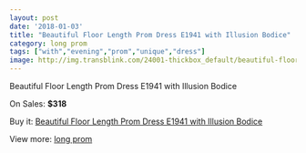 ```yaml
---
layout: post
date: '2018-01-03'
title: "Beautiful Floor Length Prom Dress E1941 with Illusion Bodice"
category: long prom
tags: ["with","evening","prom","unique","dress"]
image: http://img.transblink.com/24001-thickbox_default/beautiful-floor-length-prom-dress-e1941-with-illusion-bodice.jpg
---
```

Beautiful Floor Length Prom Dress E1941 with Illusion Bodice

On Sales: **$318**
<a href="https://www.transblink.com/en/long-prom/7611-beautiful-floor-length-prom-dress-e1941-with-illusion-bodice.html"><amp-img layout="responsive" width="600" height="600" src="//img.transblink.com/24001-thickbox_default/beautiful-floor-length-prom-dress-e1941-with-illusion-bodice.jpg" alt="Beautiful Floor Length Prom Dress E1941 with Illusion Bodice 0" /></a>
<a href="https://www.transblink.com/en/long-prom/7611-beautiful-floor-length-prom-dress-e1941-with-illusion-bodice.html"><amp-img layout="responsive" width="600" height="600" src="//img.transblink.com/24002-thickbox_default/beautiful-floor-length-prom-dress-e1941-with-illusion-bodice.jpg" alt="Beautiful Floor Length Prom Dress E1941 with Illusion Bodice 1" /></a>

Buy it: [Beautiful Floor Length Prom Dress E1941 with Illusion Bodice](https://www.transblink.com/en/long-prom/7611-beautiful-floor-length-prom-dress-e1941-with-illusion-bodice.html "Beautiful Floor Length Prom Dress E1941 with Illusion Bodice")

View more: [long prom](https://www.transblink.com/en/58-long-prom "long prom")